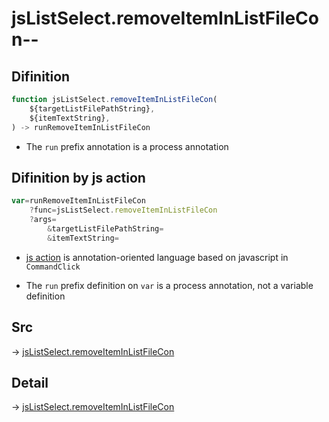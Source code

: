 # jsListSelect.removeItemInListFileCon--

## Difinition

```js.js
function jsListSelect.removeItemInListFileCon(
	${targetListFilePathString},
	${itemTextString},
) -> runRemoveItemInListFileCon
```

- The `run` prefix annotation is a process annotation


## Difinition by js action

```js.js
var=runRemoveItemInListFileCon
	?func=jsListSelect.removeItemInListFileCon
	?args=
		&targetListFilePathString=
		&itemTextString=
```

- [js action](#) is annotation-oriented language based on javascript in `CommandClick`

- The `run` prefix definition on `var` is a process annotation, not a variable definition

## Src

-> [jsListSelect.removeItemInListFileCon](https://github.com/puutaro/CommandClick/blob/master/app/src/main/java/com/puutaro/commandclick/fragment_lib/terminal_fragment/js_interface/edit/JsListSelect.kt#L40)

## Detail

-> [jsListSelect.removeItemInListFileCon](https://github.com/puutaro/CommandClick/blob/master/md/developer/js_interface/details/edit/JsListSelect/removeItemInListFileCon.md)
